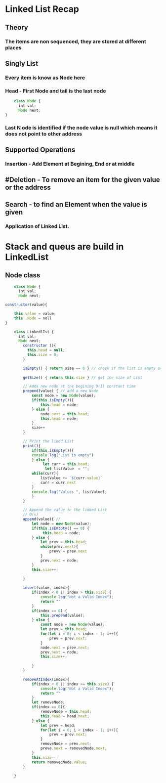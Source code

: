 
# Linked List Recap

## Theory 

### The items are non sequenced, they are stored at different places

## Singly List

### Every item is know as Node here

### Head - First Node and tail is the last node

```Javascript
    class Node {
      int val;
      Node next;
}
```

### Last N ode is identified if the node value is null which means it does not point to other address


## Supported Operations

### Insertion - Add Element at Begining, End or at middle
## #Deletion - To remove an item for the given value or the address
## Search - to find an Element when the value is given


### Application of Linked List.

# Stack and queus are build in LinkedList

## Node class

```Javascript 
    class Node {
      int val;
      Node next;

constructor(value){

    this.value = value;
    this .Node = noll
}
```

```Javascript
    class LinkedlIst {
      int val;
      Node next;
        constructor (){
          this.head = null;
          this.zize = 0;
        }

        isEmpty() { return size == 0 } // check if the list is empty or not
    
        getSize() { return this.size } // get the size of List 

        // Adda new node at the begining O(1) constant time
        prepend(value) { // add a new Node
            const node = new Node(value);
            if(this.isEmpty()){
                this.head = node;
            } else {
                node.next = this.head;
                this.head = node;
            }
            size++
        }

        // Print the lined List
        print(){
            if(this.isEmpty()){
            console.log("List is empty")
            } else {
                 let curr = this.head;
                  let listValue  = "";
            while(curr){
                listValue += `${curr.value}`
                curr = curr.next
            }
            console.log("Values ", listValue);
            }
        }

        // Append the value in the linked List
        // O(n)
        append(value){ // 
            let node = new Node(value);
            if(this.isEmtpty() == 0) {
                 this.head = node;
            } else {
                let prev = this.head;
                while(prev.next){
                    prevv = prev.next
                }
                prev.next = node;
            }
            this.size++;
            
        }

        insert(value, index){
            if(index < 0 || index > this.size) {
                console.log("Not a Valid Index");
                return ""
            } 
            if(index == 0) {
                this.prepend(value);
            } else {
                const node = new Node(value);
                let prev = this.head;
                for(let i = 0; i < index - 1; i++){
                    prev = prev.next;
                }
                node.next = prev.next;
                prev.next = node;
                this.size++;
                
            }
        }

        removeAtIndex(index){
            if(index < 0 || index >= this.size) {
                console.log("Not a Valid Index");
                return ""
            }
            let removeNode;
            if(index == 0){
                removeNode = this.head;
                this.head = head.next;
            } else {
                let prev = head;
                for(let i = 0; i < index - 1; i++){
                    prev = prev.next;
                }
                removeNode = prev.next;
                preve.next = removedNode.next;
            }
            this.size--;
            return removedNode.value;
        }
        
    }
```
